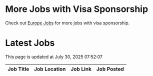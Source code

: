 # More Jobs with Visa Sponsorship

Check out [Europe Jobs](https://github.com/sureshparimi/europejobs#latest-jobs) for more jobs with visa sponsorship.

# Latest Jobs

This page is updated at July 30, 2025 07:52:07

| Job Title | Job Location | Job Link | Job Posted |
| --- | --- | --- | --- |

